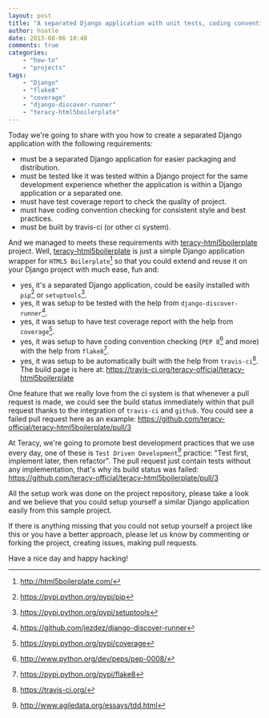 ```yaml
---
layout: post
title: "A separated Django application with unit tests, coding convention checking and coverage report"
author: hoatle
date: 2013-08-06 10:48
comments: true
categories:
    - "how-to"
    - "projects"
tags:
    - "Django"
    - "flake8"
    - "coverage"
    - "django-discover-runner"
    - "teracy-html5boilerplate"
---
```


Today we're going to share with you how to create a separated Django application with the following
requirements:

- must be a separated Django application for easier packaging and distribution.
- must be tested like it was tested within a Django project for the same development experience
whether the application is within a Django application or a separated one.
- must have test coverage report to check the quality of project.
- must have coding convention checking for consistent style and best practices.
- must be built by travis-ci (or other ci system).

<!-- more -->

And we managed to meets these requirements with [teracy-html5boilerplate][] project.
Well, [teracy-html5boilerplate][] is just a simple Django application wrapper for
`HTML5 Boilerplate`[^9] so that you could extend and reuse it on your Django project with much ease,
fun and:

- yes, it's a separated Django application, could be easily installed with `pip`[^1] or
`setuptools`[^2].
- yes, it was setup to be tested with the help from `django-discover-runner`[^3].
- yes, it was setup to have test coverage report with the help from `coverage`[^4].
- yes, it was setup to have coding convention checking (`PEP 8`[^5] and more) with the help from
`flake8`[^6].
- yes, it was setup to be automatically built with the help from `travis-ci`[^7]. The build page
is here at: https://travis-ci.org/teracy-official/teracy-html5boilerplate

One feature that we really love from the ci system is that whenever a pull request is made, we
could see the build status immediately within that pull request thanks to the integration of
`travis-ci` and `github`. You could see a failed pull request here as an example:
https://github.com/teracy-official/teracy-html5boilerplate/pull/3

At Teracy, we're going to promote best development practices that we use every day, one of these is
`Test Driven Development`[^8] practice: "Test first, implement later, then refactor". The pull
request just contain tests without any implementation, that's why its build status was failed:
https://github.com/teracy-official/teracy-html5boilerplate/pull/3

All the setup work was done on the project repository, please take a look and we believe that you
could setup yourself a similar Django application easily from this sample project.

If there is anything missing that you could not setup yourself a project like this or you have a
better approach, please let us know by commenting or forking the project, creating issues,
making pull requests.

Have a nice day and happy hacking!

[teracy-html5boilerplate]: https://github.com/teracy-official/teracy-html5boilerplate
[^1]: https://pypi.python.org/pypi/pip
[^2]: https://pypi.python.org/pypi/setuptools
[^3]: https://github.com/jezdez/django-discover-runner
[^4]: https://pypi.python.org/pypi/coverage
[^5]: http://www.python.org/dev/peps/pep-0008/
[^6]: https://pypi.python.org/pypi/flake8
[^7]: https://travis-ci.org/
[^8]: http://www.agiledata.org/essays/tdd.html
[^9]: http://html5boilerplate.com/
